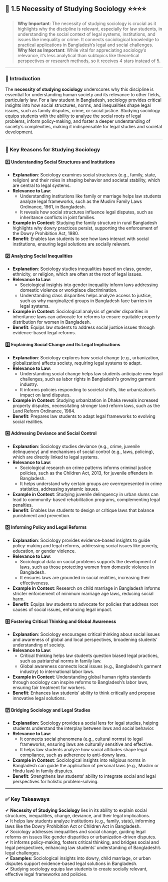 ## 📑 1.5 Necessity of Studying Sociology ⭐⭐⭐⭐

> **Why Important**: The necessity of studying sociology is crucial as it highlights why the discipline is relevant, especially for law students, in understanding the social context of legal systems, institutions, and issues like inequality or crime. It connects sociological knowledge to practical applications in Bangladesh’s legal and social challenges.  
> **Why Not as Important**: While vital for appreciating sociology’s relevance, it’s less analytical than subtopics like theoretical perspectives or research methods, so it receives 4 stars instead of 5.

---

### 📌 Introduction

The **necessity of studying sociology** underscores why this discipline is essential for understanding human society and its relevance to other fields, particularly law. For a law student in Bangladesh, sociology provides critical insights into how social structures, norms, and inequalities shape legal issues, such as family disputes, crime, or social justice. Studying sociology equips students with the ability to analyze the social roots of legal problems, inform policy-making, and foster a deeper understanding of society’s complexities, making it indispensable for legal studies and societal development.

---

### 🔑 Key Reasons for Studying Sociology

#### 1️⃣ Understanding Social Structures and Institutions

- **Explanation**: Sociology examines social structures (e.g., family, state, religion) and their roles in shaping behavior and societal stability, which are central to legal systems.
- **Relevance to Law**:
    - Understanding institutions like family or marriage helps law students analyze legal frameworks, such as the Muslim Family Laws Ordinance, 1961, in Bangladesh.
    - It reveals how social structures influence legal disputes, such as inheritance conflicts in joint families.
- **Example in Context**: Studying the family structure in rural Bangladesh highlights why dowry practices persist, supporting the enforcement of the Dowry Prohibition Act, 1980.
- **Benefit**: Enables law students to see how laws interact with social institutions, ensuring legal solutions are socially relevant.

#### 2️⃣ Analyzing Social Inequalities

- **Explanation**: Sociology studies inequalities based on class, gender, ethnicity, or religion, which are often at the root of legal issues.
- **Relevance to Law**:
    - Sociological insights into gender inequality inform laws addressing domestic violence or workplace discrimination.
    - Understanding class disparities helps analyze access to justice, such as why marginalized groups in Bangladesh face barriers in legal systems.
- **Example in Context**: Sociological analysis of gender disparities in inheritance laws can advocate for reforms to ensure equitable property distribution for women in Bangladesh.
- **Benefit**: Equips law students to address social justice issues through evidence-based legal reforms.

#### 3️⃣ Explaining Social Change and Its Legal Implications

- **Explanation**: Sociology explores how social change (e.g., urbanization, globalization) affects society, requiring legal systems to adapt.
- **Relevance to Law**:
    - Understanding social change helps law students anticipate new legal challenges, such as labor rights in Bangladesh’s growing garment industry.
    - It informs policies responding to societal shifts, like urbanization’s impact on land disputes.
- **Example in Context**: Studying urbanization in Dhaka reveals increased property disputes, necessitating stronger land reform laws, such as the Land Reform Ordinance, 1984.
- **Benefit**: Prepares law students to adapt legal frameworks to evolving social realities.

#### 4️⃣ Addressing Deviance and Social Control

- **Explanation**: Sociology studies deviance (e.g., crime, juvenile delinquency) and mechanisms of social control (e.g., laws, policing), which are directly linked to legal systems.
- **Relevance to Law**:
    - Sociological research on crime patterns informs criminal justice policies, such as the Children Act, 2013, for juvenile offenders in Bangladesh.
    - It helps understand why certain groups are overrepresented in crime statistics, addressing systemic issues.
- **Example in Context**: Studying juvenile delinquency in urban slums can lead to community-based rehabilitation programs, complementing legal penalties.
- **Benefit**: Enables law students to design or critique laws that balance punishment and prevention.

#### 5️⃣ Informing Policy and Legal Reforms

- **Explanation**: Sociology provides evidence-based insights to guide policy-making and legal reforms, addressing social issues like poverty, education, or gender violence.
- **Relevance to Law**:
    - Sociological data on social problems supports the development of laws, such as those protecting women from domestic violence in Bangladesh.
    - It ensures laws are grounded in social realities, increasing their effectiveness.
- **Example in Context**: Research on child marriage in Bangladesh informs stricter enforcement of minimum marriage age laws, reducing social harm.
- **Benefit**: Equips law students to advocate for policies that address root causes of social issues, enhancing legal impact.

#### 6️⃣ Fostering Critical Thinking and Global Awareness

- **Explanation**: Sociology encourages critical thinking about social issues and awareness of global and local perspectives, broadening students’ understanding of society.
- **Relevance to Law**:
    - Critical thinking helps law students question biased legal practices, such as patriarchal norms in family law.
    - Global awareness connects local issues (e.g., Bangladesh’s garment industry) to international labor laws.
- **Example in Context**: Understanding global human rights standards through sociology can inspire reforms to Bangladesh’s labor laws, ensuring fair treatment for workers.
- **Benefit**: Enhances law students’ ability to think critically and propose innovative legal solutions.

#### 7️⃣ Bridging Sociology and Legal Studies

- **Explanation**: Sociology provides a social lens for legal studies, helping students understand the interplay between laws and social behavior.
- **Relevance to Law**:
    - It connects social phenomena (e.g., cultural norms) to legal frameworks, ensuring laws are culturally sensitive and effective.
    - It helps law students analyze how social attitudes shape legal compliance, such as adherence to anti-dowry laws.
- **Example in Context**: Sociological insights into religious norms in Bangladesh can guide the application of personal laws (e.g., Muslim or Hindu law) in family disputes.
- **Benefit**: Strengthens law students’ ability to integrate social and legal perspectives for holistic problem-solving.

---

### ✅ Key Takeaways

✔ **Necessity of Studying Sociology** lies in its ability to explain social structures, inequalities, change, deviance, and their legal implications.  
✔ It helps law students analyze institutions (e.g., family, state), informing laws like the Dowry Prohibition Act or Children Act in Bangladesh.  
✔ Sociology addresses inequalities and social change, guiding legal reforms on issues like gender disparities or urbanization-driven disputes.  
✔ It informs policy-making, fosters critical thinking, and bridges social and legal perspectives, enhancing law students’ understanding of Bangladesh’s legal challenges.  
✔ **Examples**: Sociological insights into dowry, child marriage, or urban disputes support evidence-based legal solutions in Bangladesh.  
✔ Studying sociology equips law students to create socially relevant, effective legal frameworks and policies.
